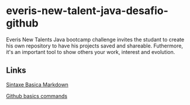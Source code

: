 # everis-new-talent-java-desafio-github

Everis New Talents Java bootcamp challenge invites the studant to create his own repository to have his projects saved and shareable. Futhermore, it's an important tool to show others your work, interest and evolution.

## Links

[Sintaxe Basica Markdown](markdownguide.org/basic-syntax/)

[Github basics commands](https://comandosgit.github.io/)
